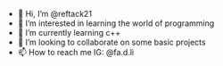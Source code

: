 - 👋 Hi, I’m @reftack21
- 👀 I’m interested in learning the world of programming
- 🌱 I’m currently learning c++
- 💞️ I’m looking to collaborate on some basic projects
- 📫 How to reach me
    IG: @fa.d.li

